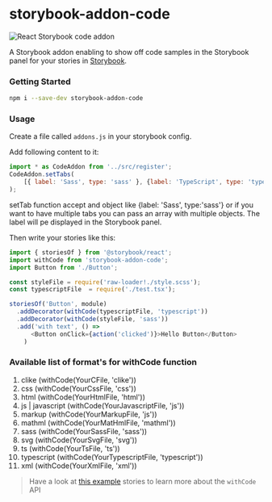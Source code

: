 # storybook-addon-code
![React Storybook code addon](https://preview.ibb.co/bMJ4uv/Screenshot_from_2017_08_11_09_39_30.png)


A Storybook addon enabling to show off code samples in the Storybook panel for your stories in [Storybook](https://storybook.js.org).

### Getting Started

```sh
npm i --save-dev storybook-addon-code
```
### Usage

Create a file called `addons.js` in your storybook config.

Add following content to it:

```js
import * as CodeAddon from '../src/register';
CodeAddon.setTabs(
    [{ label: 'Sass', type: 'sass' }, {label: 'TypeScript', type: 'typescript'}]
);
```
setTab function accept and object like  {label: 'Sass', type:'sass'} or if you want to have multiple tabs you can pass an array with multiple objects. The label will pe displayed in the Storybook panel.


Then write your stories like this:

```js
import { storiesOf } from '@storybook/react';
import withCode from 'storybook-addon-code';
import Button from './Button';

const styleFile = require('raw-loader!./style.scss');
const typescriptFile  = require('./test.tsx');

storiesOf('Button', module)
  .addDecorator(withCode(typescriptFile, 'typescript'))
  .addDecorator(withCode(styleFile, 'sass'))
  .add('with text', () =>
      <Button onClick={action('clicked')}>Hello Button</Button>
    )
```
### Available list of format's for withCode function
1. clike (withCode(YourCFile, 'clike'))
2. css (withCode(YourCssFile, 'css'))
3. html (withCode(YourHtmlFile, 'html'))
4. js | javascript (withCode(YourJavascriptFile, 'js'))
5. markup (withCode(YourMarkupFile, 'js'))
6. mathml (withCode(YourMatHmlFile, 'mathml'))
7. sass (withCode(YourSassFile, 'sass'))
8. svg (withCode(YourSvgFile, 'svg'))
9. ts (withCode(YourTsFile, 'ts'))
10. typescript (withCode(YourTypescriptFile, 'typescript'))
11. xml (withCode(YourXmlFile, 'xml'))

> Have a look at [this example](examples/index.js) stories to learn more about the `withCode` API


